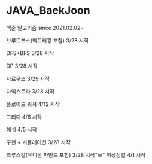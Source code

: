 # JAVA_BaekJoon
백준 알고리즘
since 2021.02.02~

브루트포스(백트래킹 포함) 3/28 시작

DFS+BFS 3/28 시작

DP 3/28 시작

자료구조 3/29 시작

다익스트라 3/28 시작

플로이드 워셔 4/12 시작

그리디 4/6 시작

해쉬 4/5 시작

구현 + 시뮬레이션 3/28 시작

크루스칼(유니온 파인드 포함) 3/28 시작"\n"
위상정렬 4/1 시작

